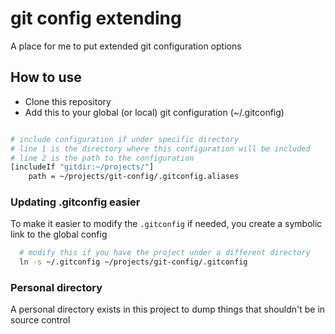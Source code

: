 # git config extending

A place for me to put extended git configuration options

## How to use

- Clone this repository
- Add this to your global (or local) git configuration (~/.gitconfig)

```bash

# include configuration if under specific directory
# line 1 is the directory where this configuration will be included
# line 2 is the path to the configuration
[includeIf "gitdir:~/projects/"]
    path = ~/projects/git-config/.gitconfig.aliases
```

### Updating .gitconfig easier

To make it easier to modify the `.gitconfig` if needed, you create a symbolic link to the global config

```bash
  # modify this if you have the project under a different directory
  ln -s ~/.gitconfig ~/projects/git-config/.gitconfig
```

### Personal directory

A personal directory exists in this project to dump things that shouldn't be in source control
